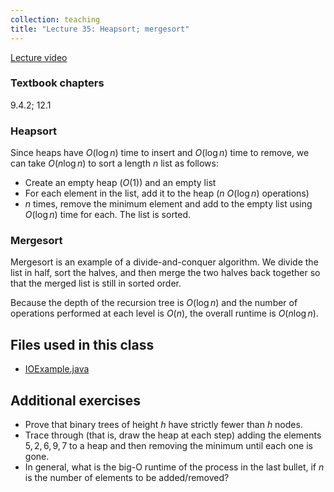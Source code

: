 ```yaml
---
collection: teaching
title: "Lecture 35: Heapsort; mergesort"
---
```


[Lecture video]()

### Textbook chapters
9.4.2; 12.1

### Heapsort

Since heaps have $O(\log n )$ time to insert and $O( \log n)$ time to remove,
we can take $O(n \log n)$ to sort a length $n$ list as follows:
* Create an empty heap ($O(1)$) and an empty list
* For each element in the list, add it to the heap ($n$ $O( \log n)$
	operations)
* $n$ times, remove the minimum element and add to the empty list using $O(\log
	n)$ time for each. The list is sorted.

### Mergesort

Mergesort is an example of a divide-and-conquer algorithm. We divide the list
in half, sort the halves, and then merge the two halves back together so that
the merged list is still in sorted order.

Because the depth of the recursion tree is $O( \log n)$ and the number of
operations performed at each level is $O(n)$, the overall runtime is $O(n \log
n)$.

## Files used in this class
* [IOExample.java](https://lgw2.github.io/teaching/csci132-fall-2022/lectures/IOExample.java)

## Additional exercises
* Prove that binary trees of height $h$ have strictly fewer than $h$ nodes.
* Trace through (that is, draw the heap at each step) adding the elements $5, 2, 6, 9, 7$ to a heap and then removing the minimum until each one is gone.
* In general, what is the big-O runtime of the process in the last bullet, if
	$n$ is the number of elements to be added/removed?
